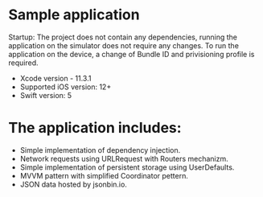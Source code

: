 # Sample application

Startup:
The project does not contain any dependencies, running the application on the simulator does not require any changes. To run the application on the device, a change of Bundle ID and privisioning profile is required.

- Xcode version - 11.3.1
- Supported iOS version: 12+
- Swift version: 5

# The application includes:
- Simple implementation of dependency injection.
- Network requests using URLRequest with Routers mechanizm.
- Simple implementation of persistent storage using UserDefaults.
- MVVM pattern with simplified Coordinator pettern.
- JSON data hosted by jsonbin.io.
